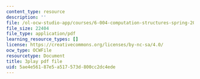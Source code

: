 ```yaml
---
content_type: resource
description: ''
file: /ol-ocw-studio-app/courses/6-004-computation-structures-spring-2017/5ae4e56187e5a517573d800cc2dc4ede_6mS1BHgm4u8.pdf
file_size: 22404
file_type: application/pdf
learning_resource_types: []
license: https://creativecommons.org/licenses/by-nc-sa/4.0/
ocw_type: OCWFile
resourcetype: Document
title: 3play pdf file
uid: 5ae4e561-87e5-a517-573d-800cc2dc4ede
---
```

